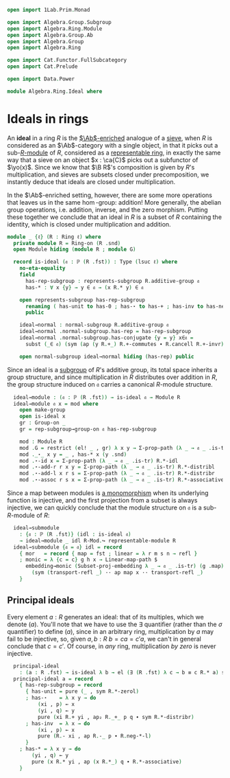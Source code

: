 ```agda
open import 1Lab.Prim.Monad

open import Algebra.Group.Subgroup
open import Algebra.Ring.Module
open import Algebra.Group.Ab
open import Algebra.Group
open import Algebra.Ring

open import Cat.Functor.FullSubcategory
open import Cat.Prelude

open import Data.Power

module Algebra.Ring.Ideal where
```

# Ideals in rings

An **ideal** in a ring $R$ is the [$\Ab$-enriched] analogue of a
[sieve], when $R$ is considered as an $\Ab$-category with a single
object, in that it picks out a sub-[$R$-module] of $R$, considered as a
[representable ring], in exactly the same way that a sieve on an object
$x : \ca{C}$ picks out a subfunctor of $\yo(x)$. Since we know that $\B
R$'s composition is given by $R$'s multiplication, and sieves are
subsets closed under precomposition, we instantly deduce that ideals are
closed under multiplication.

[$\Ab$-enriched]: Cat.Abelian.Base.html#ab-enriched-categories
[sieve]: Cat.Diagram.Sieve.html
[$R$-module]: Algebra.Ring.Module.html#modules
[representable ring]: Algebra.Ring.Module.html#representable-modules

In the $\Ab$-enriched setting, however, there are some more operations
that leaves us in the same $\hom$-group: addition! More generally, the
abelian group operations, i.e. addition, inverse, and the zero morphism.
Putting these together we conclude that an ideal in $R$ is a subset of
$R$ containing the identity, which is closed under multiplication and
addition.

```agda
module _ {ℓ} (R : Ring ℓ) where
  private module R = Ring-on (R .snd)
  open Module hiding (module R ; module G)

  record is-ideal (𝔞 : ℙ (R .fst)) : Type (lsuc ℓ) where
    no-eta-equality
    field
      has-rep-subgroup : represents-subgroup R.additive-group 𝔞
      has-* : ∀ x {y} → y ∈ 𝔞 → (x R.* y) ∈ 𝔞

    open represents-subgroup has-rep-subgroup
      renaming ( has-unit to has-0 ; has-⋆ to has-+ ; has-inv to has-neg )
      public

    ideal→normal : normal-subgroup R.additive-group 𝔞
    ideal→normal .normal-subgroup.has-rep = has-rep-subgroup
    ideal→normal .normal-subgroup.has-conjugate {y = y} x∈𝔞 =
      subst (_∈ 𝔞) (sym (ap (y R.+_) R.+-commutes ∙ R.cancell R.+-invr)) x∈𝔞

    open normal-subgroup ideal→normal hiding (has-rep) public
```

Since an ideal is a [subgroup] of $R$'s additive group, its total space
inherits a group structure, and since multiplication in $R$ distributes
over addition in $R$, the group structure induced on $\mathfrak{a}$
carries a canonical $R$-module structure.

[subgroup]: Algebra.Group.Subgroup.html

```agda
  ideal→module : (𝔞 : ℙ (R .fst)) → is-ideal 𝔞 → Module R
  ideal→module 𝔞 x = mod where
    open make-group
    open is-ideal x
    gr : Group-on _
    gr = rep-subgroup→group-on 𝔞 has-rep-subgroup

    mod : Module R
    mod .G = restrict (el! _ , gr) λ x y → Σ-prop-path (λ _ → 𝔞 _ .is-tr) R.+-commutes
    mod ._⋆_ x y = _ , has-* x (y .snd)
    mod .⋆-id x = Σ-prop-path (λ _ → 𝔞 _ .is-tr) R.*-idl
    mod .⋆-add-r r x y = Σ-prop-path (λ _ → 𝔞 _ .is-tr) R.*-distribl
    mod .⋆-add-l x r s = Σ-prop-path (λ _ → 𝔞 _ .is-tr) R.*-distribr
    mod .⋆-assoc r s x = Σ-prop-path (λ _ → 𝔞 _ .is-tr) R.*-associative
```

Since a map between modules is [a monomorphism] when its underlying
function is injective, and the first projection from a subset is always
injective, we can quickly conclude that the module structure on
$\mathfrak{a}$ is a sub-$R$-module of $R$:

[a monomorphism]: Cat.Morphism.html#monos

```agda
  ideal→submodule
    : {𝔞 : ℙ (R .fst)} (idl : is-ideal 𝔞)
    → ideal→module _ idl R-Mod.↪ representable-module R
  ideal→submodule {𝔞 = 𝔞} idl = record
    { mor   = record { map = fst ; linear = λ r m s n → refl }
    ; monic = λ {c = c} g h x → Linear-map-path $
      embedding→monic (Subset-proj-embedding λ _ → 𝔞 _ .is-tr) (g .map) (h .map)
        (sym (transport-refl _) ·· ap map x ·· transport-refl _)
    }
```

## Principal ideals

Every element $a : R$ generates an ideal: that of its multiples, which
we denote $(a)$. You'll note that we have to use the $\exists$
quantifier (rather than the $\sigma$ quantifier) to define $(a)$, since
in an arbitrary ring, multiplication by $a$ may fail to be injective,
so, given $a, b : R$ $b = ca = c'a$, we can't in general conclude that
$c = c'$.  Of course, in _any_ ring, multiplication _by zero_ is never
injective.

```agda
  principal-ideal
    : (a : R .fst) → is-ideal λ b → el (∃ (R .fst) λ c → b ≡ c R.* a) squash
  principal-ideal a = record
    { has-rep-subgroup = record
      { has-unit = pure (_ , sym R.*-zerol)
      ; has-⋆    = λ x y → do
          (xi , p) ← x
          (yi , q) ← y
          pure (xi R.+ yi , ap₂ R._+_ p q ∙ sym R.*-distribr)
      ; has-inv  = λ x → do
          (xi , p) ← x
          pure (R.- xi , ap R.-_ p ∙ R.neg-*-l)
      }
    ; has-* = λ x y → do
        (yi , q) ← y
        pure (x R.* yi , ap (x R.*_) q ∙ R.*-associative)
    }
```
